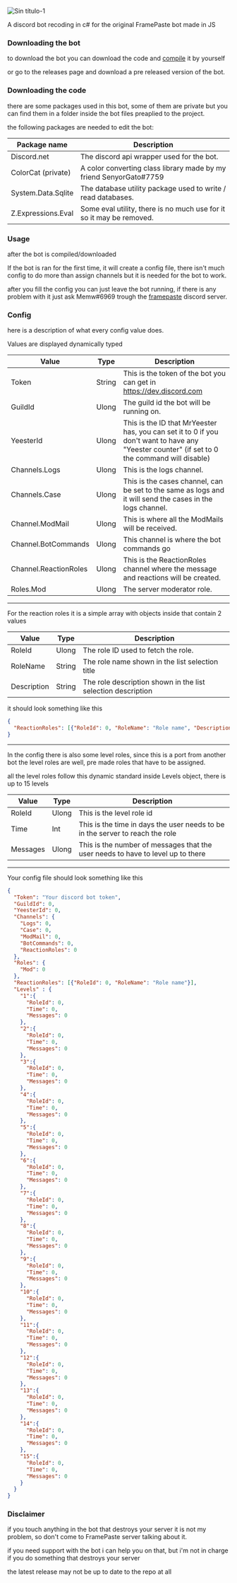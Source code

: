 ![Sin título-1](https://user-images.githubusercontent.com/79871802/179412198-91f21e85-6bfe-4cd1-85d7-e29928c1be3d.png)


A discord bot recoding in c# for the original FramePaste bot made in JS

### Downloading the bot

to download the bot you can download the code and [compile](https://docs.microsoft.com/en-us/troubleshoot/developer/visualstudio/csharp/language-compilers/compile-code-using-compiler) it by yourself

or go to the releases page and download a pre released version of the bot.

### Downloading the code

there are some packages used in this bot, some of them are private but you can find them in a folder inside the bot files preaplied to the project.

the following packages are needed to edit the bot:

| Package name       | Description                                                          |
|--------------------|----------------------------------------------------------------------|
| Discord.net        | The discord api wrapper used for the bot.                            |
| ColorCat (private) | A color converting class library made by my friend SenyorGato#7759   |
| System.Data.Sqlite | The database utility package used to write / read databases.         |
| Z.Expressions.Eval | Some eval utility, there is no much use for it so it may be removed. |

### Usage

after the bot is compiled/downloaded

If the bot is ran for the first time, it will create a config file, there isn't much config to do more than assign channels
but it is needed for the bot to work.

after you fill the config you can just leave the bot running, if there is any problem with it just ask Memw#6969 trough the [framepaste](https://www.discord.gg/WbCcVYpebY) discord server.

### Config

here is a description of what every config value does.

Values are displayed dynamically typed

| Value                 | Type   | Description                                                                                                                                   |
|-----------------------|--------|-----------------------------------------------------------------------------------------------------------------------------------------------|
| Token                 | String | This is the token of the bot you can get in https://dev.discord.com                                                                           |
| GuildId               | Ulong  | The guild id the bot will be running on.                                                                                                      |
| YeesterId             | Ulong  | This is the ID that MrYeester has, you can set it to 0 if you don't want to have any "Yeester counter" (if set to 0 the command will disable) |
| Channels.Logs         | Ulong  | This is the logs channel.                                                                                                                     |
| Channels.Case         | Ulong  | This is the cases channel, can be set to the same as logs and it will send the cases in the logs channel.                                     |
| Channel.ModMail       | Ulong  | This is where all the ModMails will be received.                                                                                              |
| Channel.BotCommands   | Ulong  | This channel is where the bot commands go                                                                                                     |
| Channel.ReactionRoles | Ulong  | This is the ReactionRoles channel where the message and reactions will be created.                                                            |
| Roles.Mod             | Ulong  | The server moderator role.                                                                                                                    |

---

For the reaction roles it is a simple array with objects inside that contain 2 values

| Value       | Type   | Description                                                  |
|-------------|--------|--------------------------------------------------------------|
| RoleId      | Ulong  | The role ID used to fetch the role.                          |
| RoleName    | String | The role name shown in the list selection title              |
| Description | String | The role description shown in the list selection description |


it should look something like this

```json
{
  "ReactionRoles": [{"RoleId": 0, "RoleName": "Role name", "Description": "This role notifies for role name"}]
}
```

---

In the config there is also some level roles, since this is a port from another bot the level roles are well, pre made roles that have to be assigned.

all the level roles follow this dynamic standard inside Levels object, there is up to 15 levels

| Value    | Type  | Description                                                                     |
|----------|-------|---------------------------------------------------------------------------------|
| RoleId   | Ulong | This is the level role id                                                       |
| Time     | Int   | This is the time in days the user needs to be in the server to reach the role   |
| Messages | Ulong | This is the number of messages that the user needs to have to level up to there |

---

Your config file should look something like this

```json
{
  "Token": "Your discord bot token",
  "GuildId": 0,
  "YeesterId": 0,
  "Channels": {
    "Logs": 0,
    "Case": 0,
    "ModMail": 0,
    "BotCommands": 0,
    "ReactionRoles": 0
  },
  "Roles": {
    "Mod": 0
  },
  "ReactionRoles": [{"RoleId": 0, "RoleName": "Role name"}],
  "Levels" : {
    "1":{
      "RoleId": 0,
      "Time": 0,
      "Messages": 0
    },
    "2":{
      "RoleId": 0,
      "Time": 0,
      "Messages": 0
    },
    "3":{
      "RoleId": 0,
      "Time": 0,
      "Messages": 0
    },
    "4":{
      "RoleId": 0,
      "Time": 0,
      "Messages": 0
    },
    "5":{
      "RoleId": 0,
      "Time": 0,
      "Messages": 0
    },
    "6":{
      "RoleId": 0,
      "Time": 0,
      "Messages": 0
    },
    "7":{
      "RoleId": 0,
      "Time": 0,
      "Messages": 0
    },
    "8":{
      "RoleId": 0,
      "Time": 0,
      "Messages": 0
    },
    "9":{
      "RoleId": 0,
      "Time": 0,
      "Messages": 0
    },
    "10":{
      "RoleId": 0,
      "Time": 0,
      "Messages": 0
    },
    "11":{
      "RoleId": 0,
      "Time": 0,
      "Messages": 0
    },
    "12":{
      "RoleId": 0,
      "Time": 0,
      "Messages": 0
    },
    "13":{
      "RoleId": 0,
      "Time": 0,
      "Messages": 0
    },
    "14":{
      "RoleId": 0,
      "Time": 0,
      "Messages": 0
    },
    "15":{
      "RoleId": 0,
      "Time": 0,
      "Messages": 0
    }
  }
}
```

### Disclaimer

if you touch anything in the bot that destroys your server it is not my problem, so don't come to FramePaste server talking about it.

if you need support with the bot i can help you on that, but i'm not in charge if you do something that destroys your server

the latest release may not be up to date to the repo at all
